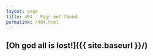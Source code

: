 ```yaml
---
layout: page
title: 404 - Page not found
permalink: /404.html
---
```


## [Oh god all is lost!]({{ site.baseurl }}/)

